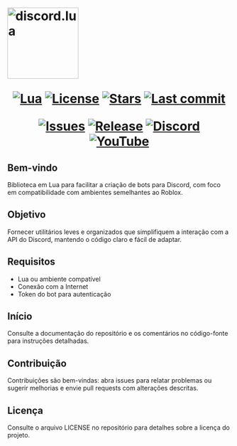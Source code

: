 <h1 align="center discord.lua\>

<p align="center">
  <img src="https://i.postimg.cc/hGCFB6MD/discord-lua.webp" alt="discord.lua" width="160" />
</p>

<p align="center">
  <a href="https://www.lua.org/"><img alt="Lua" src="https://img.shields.io/badge/Lua-5.1-blue.svg?logo=lua" /></a>
  <a href="https://github.com/nyxen5620/Discord.lua/blob/master/LICENSE"><img alt="License" src="https://img.shields.io/github/license/nyxen5620/Discord.lua" /></a>
  <a href="https://github.com/nyxen5620/Discord.lua/stargazers"><img alt="Stars" src="https://img.shields.io/github/stars/nyxen5620/Discord.lua?style=social" /></a>
  <a href="https://github.com/nyxen5620/Discord.lua/commits"><img alt="Last commit" src="https://img.shields.io/github/last-commit/nyxen5620/Discord.lua" /></a>
</p>
<p align="center">
  <a href="https://github.com/nyxen5620/Discord.lua/issues"><img alt="Issues" src="https://img.shields.io/github/issues/nyxen5620/Discord.lua" /></a>
  <a href="https://github.com/nyxen5620/Discord.lua/releases"><img alt="Release" src="https://img.shields.io/github/v/release/nyxen5620/Discord.lua?label=release" /></a>
  <a href="https://discord.gg/squarecloudofc"><img alt="Discord" src="https://img.shields.io/badge/Discord-Servidor%20da%20Square%20cloud-7289DA?logo=discord&logoColor=white" /></a>
  <a href="https://youtube.com/@lan_code"><img alt="YouTube" src="https://img.shields.io/badge/YouTube-Canal%20do%20Lan%20Code-FF0000?logo=youtube&logoColor=white" /></a>
</p>

## Bem-vindo
Biblioteca em Lua para facilitar a criação de bots para Discord, com foco em compatibilidade com ambientes semelhantes ao Roblox.

## Objetivo
Fornecer utilitários leves e organizados que simplifiquem a interação com a API do Discord, mantendo o código claro e fácil de adaptar.

## Requisitos
- Lua ou ambiente compatível
- Conexão com a Internet
- Token do bot para autenticação

## Início
Consulte a documentação do repositório e os comentários no código-fonte para instruções detalhadas.

## Contribuição
Contribuições são bem-vindas: abra issues para relatar problemas ou sugerir melhorias e envie pull requests com alterações descritas.

## Licença
Consulte o arquivo LICENSE no repositório para detalhes sobre a licença do projeto.
